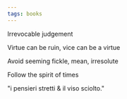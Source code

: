 ```yaml
---
tags: books
---
```


Irrevocable judgement

Virtue can be ruin, vice can be a virtue

Avoid seeming fickle, mean, irresolute

Follow the spirit of times

"i pensieri stretti & il viso sciolto." 

